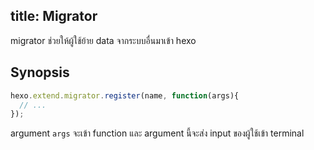 title: Migrator
---
migrator ช่วยให้ผู้ใช้ย้าย data จากระบบอื่นมาเข้า hexo

## Synopsis

``` js
hexo.extend.migrator.register(name, function(args){
  // ...
});
```

argument `args` จะเข้า function และ argument นี้จะส่ง input ของผู้ใช้เข้า terminal
